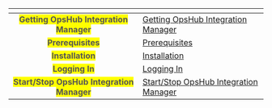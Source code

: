 
<table data-view="cards" data-full-width="false"> <thead> <tr> <th align="center" data-card-cover></th> <th data-hidden data-card-target data-type="content-ref"></th> </tr> </thead> <tbody> <tr> <td align="center"><mark style="color:#555555"><strong>Getting OpsHub Integration Manager</strong></mark></td> <td><a href="download.md">Getting OpsHub Integration Manager</a></td> </tr> <tr> <td align="center"><mark style="color:#555555"><strong>Prerequisites</strong></mark></td> <td><a href="prerequisites.md">Prerequisites</a></td> </tr> <tr> <td align="center"><mark style="color:#555555"><strong>Installation</strong></mark></td> <td><a href="installation.md">Installation</a></td> </tr> <tr> <td align="center"><mark style="color:#555555"><strong>Logging In</strong></mark></td> <td><a href="logging-in.md">Logging In</a></td> </tr> <tr> <td align="center"><mark style="color:#555555"><strong>Start/Stop OpsHub Integration Manager</strong></mark></td> <td><a href="start-or-stop-service.md">Start/Stop OpsHub Integration Manager</a></td> </tr> </tbody> </table>